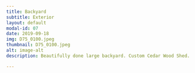```yaml
---
title: Backyard
subtitle: Exterior
layout: default
modal-id: 07
date: 2019-09-18
img: D75_0100.jpeg
thumbnail: D75_0100.jpeg
alt: image-alt
description: Beautifully done large backyard. Custom Cedar Wood Shed.

---
```

